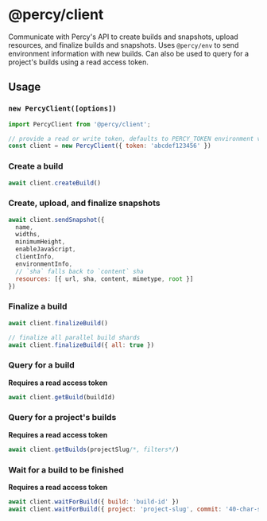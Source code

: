 # @percy/client

Communicate with Percy's API to create builds and snapshots, upload resources, and finalize builds
and snapshots. Uses `@percy/env` to send environment information with new builds. Can also be used
to query for a project's builds using a read access token.

## Usage

### `new PercyClient([options])`

``` js
import PercyClient from '@percy/client';

// provide a read or write token, defaults to PERCY_TOKEN environment variable
const client = new PercyClient({ token: 'abcdef123456' })
```

### Create a build

``` js
await client.createBuild()
```

### Create, upload, and finalize snapshots

``` js
await client.sendSnapshot({
  name,
  widths,
  minimumHeight,
  enableJavaScript,
  clientInfo,
  environmentInfo,
  // `sha` falls back to `content` sha
  resources: [{ url, sha, content, mimetype, root }]
})
```

### Finalize a build

``` js
await client.finalizeBuild()

// finalize all parallel build shards
await client.finalizeBuild({ all: true })
```

### Query for a build

**Requires a read access token**

``` js
await client.getBuild(buildId)
```

### Query for a project's builds

**Requires a read access token**

``` js
await client.getBuilds(projectSlug/*, filters*/)
```

### Wait for a build to be finished

**Requires a read access token**

``` js
await client.waitForBuild({ build: 'build-id' })
await client.waitForBuild({ project: 'project-slug', commit: '40-char-sha' })
```
